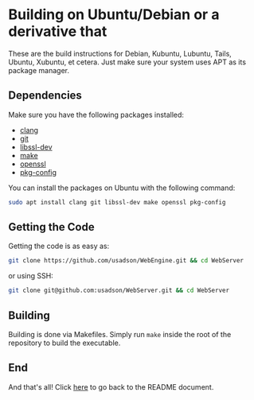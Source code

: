 # Building on Ubuntu/Debian or a derivative that
These are the build instructions for Debian, Kubuntu, Lubuntu, Tails, Ubuntu,
Xubuntu, et cetera. Just make sure your system uses APT as its package manager.

## Dependencies
Make sure you have the following packages installed:
 - [clang](https://clang.llvm.org/)
 - [git](https://git-scm.com/)
 - [libssl-dev](https://openssl.org/)
 - [make](https://www.gnu.org/software/make/)
 - [openssl](https://openssl.org/)
 - [pkg-config](https://www.freedesktop.org/wiki/Software/pkg-config/)

You can install the packages on Ubuntu with the following command:
```sh
sudo apt install clang git libssl-dev make openssl pkg-config
```

## Getting the Code
Getting the code is as easy as:
```sh
git clone https://github.com/usadson/WebEngine.git && cd WebServer
```
or using SSH:
```sh
git clone git@github.com:usadson/WebServer.git && cd WebServer
```

## Building
Building is done via Makefiles. Simply run `make` inside the root of the repository
to build the executable.

## End
And that's all! Click [here](../README.md) to go back to the README document.

